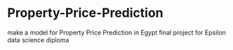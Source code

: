 # Property-Price-Prediction
make a model for Property Price Prediction in Egypt
final project for Epsilon data science diploma
